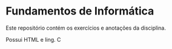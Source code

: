 # Fundamentos de Informática 
Este repositório contém os exercícios e anotações da disciplina.

 Possui HTML e ling. C